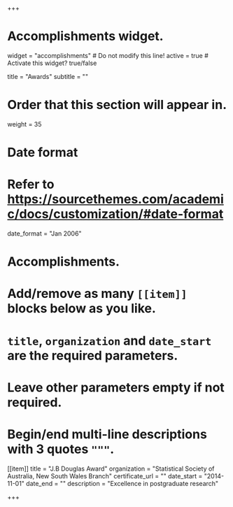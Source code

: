 +++
# Accomplishments widget.
widget = "accomplishments"  # Do not modify this line!
active = true  # Activate this widget? true/false

title = "Awards"
subtitle = ""

# Order that this section will appear in.
weight = 35

# Date format
#   Refer to https://sourcethemes.com/academic/docs/customization/#date-format
date_format = "Jan 2006"

# Accomplishments.
#   Add/remove as many `[[item]]` blocks below as you like.
#   `title`, `organization` and `date_start` are the required parameters.
#   Leave other parameters empty if not required.
#   Begin/end multi-line descriptions with 3 quotes `"""`.

[[item]]
  title = "J.B Douglas Award"
  organization = "Statistical Society of Australia, New South Wales Branch"
  certificate_url = ""
  date_start = "2014-11-01"
  date_end = ""
  description = "Excellence in postgraduate research"


+++
